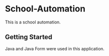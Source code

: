# School-Automation

This is a school automation.

## Getting Started

Java and Java Form were used in this application.

